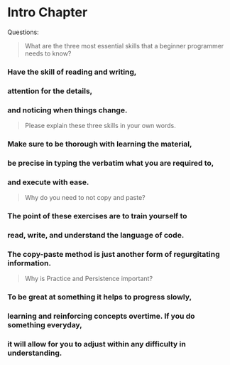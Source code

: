# Intro Chapter

Questions:

>What are the three most essential skills that a beginner programmer needs to know?

### Have the skill of reading and writing, 
### attention for the details,
### and noticing when things change.

>Please explain these three skills in your own words.

### Make sure to be thorough with learning the material, 
### be precise in typing the verbatim what you are required to, 
### and execute with ease.

>Why do you need to not copy and paste?

### The point of these exercises are to train yourself to 
### read, write, and understand the language of code. 
### The copy-paste method is just another form of regurgitating information.

>Why is Practice and Persistence important?

### To be great at something it helps to progress slowly, 
### learning and reinforcing concepts overtime. If you do something everyday,
### it will allow for you to adjust within any difficulty in understanding.
